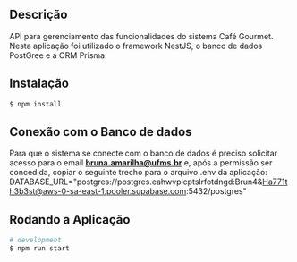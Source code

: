 [circleci-image]: https://img.shields.io/circleci/build/github/nestjs/nest/master?token=abc123def456
[circleci-url]: https://circleci.com/gh/nestjs/nest

  <!--[![Backers on Open Collective](https://opencollective.com/nest/backers/badge.svg)](https://opencollective.com/nest#backer)
  [![Sponsors on Open Collective](https://opencollective.com/nest/sponsors/badge.svg)](https://opencollective.com/nest#sponsor)-->

## Descrição

API para gerenciamento das funcionalidades do sistema Café Gourmet. Nesta aplicação foi utilizado o framework NestJS, o banco de dados PostGree e a ORM Prisma.

## Instalação

```bash
$ npm install
```
## Conexão com o Banco de dados

Para que o sistema se conecte com o banco de dados é preciso solicitar acesso para o email **bruna.amarilha@ufms.br** e, após a permissão ser concedida, copiar o seguinte trecho para o arquivo .env da aplicação:
DATABASE_URL="postgres://postgres.eahwvplcptslrfotdngd:Brun4&Ha771th3b3st@aws-0-sa-east-1.pooler.supabase.com:5432/postgres"

## Rodando a Aplicação

```bash
# development
$ npm run start


